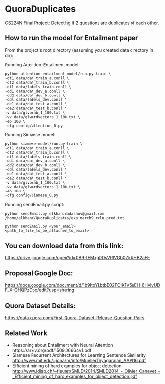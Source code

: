 # QuoraDuplicates
CS224N Final Project: Detecting if 2 questions are duplicates of each other.

## How to run the model for Entailment paper

From the project's root directory (assuming you created data directory in <project-root> dir):

Running Attention-Entailment model:

```
python attention-entailment-model/run.py train \
-dt1 data/dat_train_a.conll \
-dt2 data/dat_train_b.conll \
-dtl data/labels_train.conll \
-dd1 data/dat_dev_a.conll \
-dd2 data/dat_dev_b.conll \
-ddl data/labels_dev.conll \
-de1 data/dat_test_a.conll \
-de2 data/dat_test_b.conll \
-v data/glvocab_1_100.txt \
-vv data/glwordvectors_1_100.txt \
-eb 100 \
-cfg config/attention_0.py
```

Running Simaese model:

```
python siamese-model/run.py train \
-dt1 data/dat_train_a.conll \
-dt2 data/dat_train_b.conll \
-dtl data/labels_train.conll \
-dd1 data/dat_dev_a.conll \
-dd2 data/dat_dev_b.conll \
-ddl data/labels_dev.conll \
-de1 data/dat_test_a.conll \
-de2 data/dat_test_b.conll \
-v data/glvocab_1_100.txt \
-vv data/glwordvectors_1_100.txt \
-eb 100 \
-cfg config/siamese_0.py
```

Running sendEmail.py script:

```
python sendEmail.py elkhan.dadashov@gmail.com /home/elkhand/QuoraDuplicates/exp_march9_relu_pred.txt

python sendEmail.py <your_email> <path_to_file_to_be_attached_to_email>
```


## You can download data from this link:

https://drive.google.com/open?id=0B9-tEMxgDDsVRlVGb0ZkUHB2aFE 


## Proposal Google Doc:

https://docs.google.com/document/d/1b9ItoYLbtbE02FOlK1V5eEH_6HvlvUDF_X-QHQPzDoo/edit?usp=sharing 

## Quora Dataset Details:

https://data.quora.com/First-Quora-Dataset-Release-Question-Pairs

## Related Work

- Reasoning about Entailment with Neural Attention https://arxiv.org/pdf/1509.06664v1.pdf
- Siamese Recurrent Architectures for Learning Sentence Similarity http://www.mit.edu/~jonasm/info/MuellerThyagarajan_AAAI16.pdf 
- Efficient mining of hard examples for object detection http://www.idiap.ch/~fleuret/SMLD/2014/SMLD2014_-_Olivier_Canevet_-_Efficient_mining_of_hard_examples_for_object_detection.pdf 

